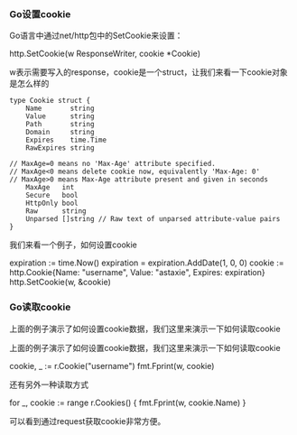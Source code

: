 ### Go设置cookie

Go语言中通过net/http包中的SetCookie来设置：

http.SetCookie(w ResponseWriter, cookie *Cookie)

w表示需要写入的response，cookie是一个struct，让我们来看一下cookie对象是怎么样的

    type Cookie struct {
        Name       string
        Value      string
        Path       string
        Domain     string
        Expires    time.Time
        RawExpires string

    // MaxAge=0 means no 'Max-Age' attribute specified.
    // MaxAge<0 means delete cookie now, equivalently 'Max-Age: 0'
    // MaxAge>0 means Max-Age attribute present and given in seconds
        MaxAge   int
        Secure   bool
        HttpOnly bool
        Raw      string
        Unparsed []string // Raw text of unparsed attribute-value pairs
    }

 我们来看一个例子，如何设置cookie

expiration := time.Now()
expiration = expiration.AddDate(1, 0, 0)
cookie := http.Cookie{Name: "username", Value: "astaxie", Expires: expiration}
http.SetCookie(w, &cookie)


### Go读取cookie
上面的例子演示了如何设置cookie数据，我们这里来演示一下如何读取cookie

上面的例子演示了如何设置cookie数据，我们这里来演示一下如何读取cookie


cookie, _ := r.Cookie("username")
fmt.Fprint(w, cookie)

还有另外一种读取方式


for _, cookie := range r.Cookies() {
    fmt.Fprint(w, cookie.Name)
}

可以看到通过request获取cookie非常方便。

